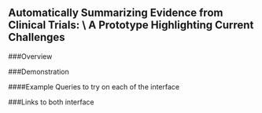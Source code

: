 ## Automatically Summarizing Evidence from Clinical Trials: \\ A Prototype Highlighting Current Challenges 

###Overview 


###Demonstration



####Example Queries to try on each of the interface


###Links to both interface

<!-- You can use the [editor on GitHub](https://github.com/sanjanaramprasad/sanjanaramprasad.github.io/edit/main/index.md) to maintain and preview the content for your website in Markdown files.

Whenever you commit to this repository, GitHub Pages will run [Jekyll](https://jekyllrb.com/) to rebuild the pages in your site, from the content in your Markdown files.

### Markdown

Markdown is a lightweight and easy-to-use syntax for styling your writing. It includes conventions for

```markdown
Syntax highlighted code block

# Header 1
## Header 2
### Header 3

- Bulleted
- List

1. Numbered
2. List

**Bold** and _Italic_ and `Code` text

[Link](url) and ![Image](src)
```

For more details see [Basic writing and formatting syntax](https://docs.github.com/en/github/writing-on-github/getting-started-with-writing-and-formatting-on-github/basic-writing-and-formatting-syntax).

### Jekyll Themes

Your Pages site will use the layout and styles from the Jekyll theme you have selected in your [repository settings](https://github.com/sanjanaramprasad/sanjanaramprasad.github.io/settings/pages). The name of this theme is saved in the Jekyll `_config.yml` configuration file. -->


